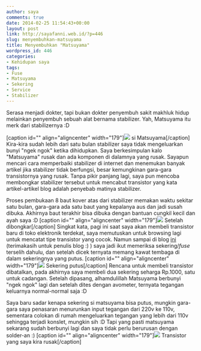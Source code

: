 ```yaml
---
author: saya
comments: true
date: 2014-02-25 11:54:43+00:00
layout: post
link: http://sayafanni.web.id/?p=446
slug: menyembuhkan-matsuyama
title: Menyembuhkan "Matsuyama"
wordpress_id: 446
categories:
- Kehidupan saya
tags:
- Fuse
- Matsuyama
- Sekering
- Service
- Stabilizer
---
```


Serasa menjadi dokter, tapi bukan dokter penyembuh sakit makhluk hidup melainkan penyembuh sebuah alat bernama stabilizer. Yah, Matsuyama itu merk dari stabilizernya :D

[caption id="" align="aligncenter" width="179"]![](http://farm8.staticflickr.com/7348/12766990065_7ce1579157_m.jpg) si Matsuyama[/caption]
Kira-kira sudah lebih dari satu bulan stabilizer saya tidak mengeluarkan bunyi "ngek ngok" ketika dihidupkan. Saya berkesimpulan kalo "Matsuyama" rusak dan ada komponen di dalamnya yang rusak. Sayapun mencari cara memperbaiki stabilizer di internet dan menemukan banyak artikel jika stabilizer tidak berfungsi, besar kemungkinan gara-gara transistornya yang rusak. Tanpa pikir panjang lagi, saya pun mencoba membongkar stabilizer tersebut untuk mencabut transistor yang kata artikel-artikel blog adalah penyebab matinya stabilizer.
<!-- more -->
Proses pembukaan 8 baut kover atas dari stabilizer memakan waktu sekitar satu bulan, gara-gara ada satu baut yang kepalanya aus dan jadi susah dibuka. Akhirnya baut terakhir bisa dibuka dengan bantuan cungkil kecil dan ayah saya :D
[caption id="" align="aligncenter" width="179"]![](http://farm8.staticflickr.com/7367/12767049565_9f54ebf39b_m.jpg) Setelah dibongkar[/caption]
Singkat kata, pagi ini saat saya akan membeli transistor baru di toko elektronik terdekat, saya memutuskan untuk browsing lagi untuk mencatat tipe transistor yang cocok. Namun sampai di blog [ini](http://adeopals.blogspot.com/2013/07/menghidupkan-lagi-nyawa-stabilizer.html) (terimakasih untuk penulis blog :) ) saya jadi ikut memeriksa sekering/_fuse_ terselih dahulu, dan setelah dicek ternyata memang kawat tembaga di dalam sekeringnya yang putus.
[caption id="" align="aligncenter" width="179"]![](http://farm8.staticflickr.com/7364/12766929155_8acb039230_m.jpg) Sekering putus[/caption]
Rencana untuk membeli transistor dibatalkan, pada akhirnya saya membeli dua sekering seharga Rp.1000, satu untuk cadangan.
Setelah dipasang, alhamdulillah Matsuyama berbunyi "ngek ngok" lagi dan setelah dites dengan avometer, ternyata tegangan keluarnya normal-normal saja :D


Saya baru sadar kenapa sekering si matsuyama bisa putus, mungkin gara-gara saya penasaran menurunkan input tegangan dari 220v ke 110v, sementara colokan di rumah mengeluarkan tegangan yang lebih dari 110v sehingga terjadi konslet, mungkin sih :D
Tapi yang pasti matsuyama sekarang sudah berbunyi lagi dan saya tidak perlu berurusan dengan solder-an :)
[caption id="" align="aligncenter" width="179"]![](http://farm8.staticflickr.com/7431/12766956383_ffb33fe5d3_m.jpg) Transistor yang saya kira rusak[/caption]
